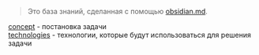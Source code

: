 >Это база знаний, сделанная с помощью [obsidian.md](https://obsidian.md/).

[concept](concept) - постановка задачи  
[technologies](technologies) - технологии, которые будут использоваться для решения задачи

